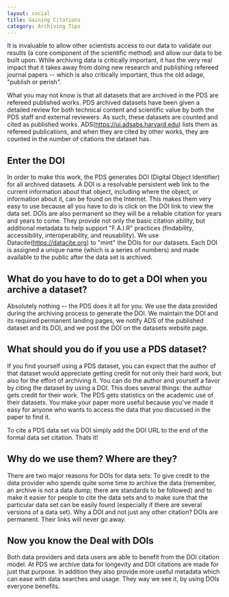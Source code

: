 ```yaml
---
layout: social
title: Gaining Citations
category: Archiving Tips
---
```



It is invaluable to allow other scientists access to our data to validate our results (a core component of the scientific method) and allow our data to be built upon.  While archiving data is critically important, it has the very real impact that it takes away from doing new research and publishing refereed journal papers -- which is also critically important, thus the old adage, "publish or perish".  

What you may not know is that all datasets that are archived in the PDS are refereed published works.  PDS archived datasets have been given a detailed review for both technical content and scientific value by both the PDS staff and external reviewers.  As such, these datasets are counted and cited as published works.  ADS(https://ui.adsabs.harvard.edu) lists them as refereed publications, and when they are cited by other works, they are counted in the number of citations the dataset has.


## Enter the DOI

In order to make this work, the PDS generates DOI (Digital Object Identifier) for all archived datasets. A DOI is a resolvable persistent web link to the current information about that object, including where the object, or information about it, can be found on the Internet. This makes them very easy to use because all you have to do is click on the DOI link to view the data set. DOIs are also permanent so they will be a reliable citation for years and years to come. They provide not only the basic citation ability, but additional metadata to help support "F.A.I.R" practices (findability, accessibility, interoperability, and reusability). We use Datacite(https://datacite.org) to "mint" the DOIs for our datasets. Each DOI is assigned a unique name (which is a series of numbers) and made available to the public after the data set is archived. 


## What do you have to do to get a DOI when you archive a dataset?  

Absolutely nothing -- the PDS does it all for you.  We use the data provided during the archiving process to generate the DOI.  We maintain the DOI and its required permanent landing pages, we notify ADS of the published dataset and its DOI, and we post the DOI on the datasets website page.


## What should you do if you use a PDS dataset?  

If you find yourself using a PDS dataset, you can expect that the author of that dataset would appreciate getting credit for not only their hard work, but also for the effort of archiving it.  You can do the author and yourself a favor by citing the dataset by using a DOI.  This does several things:  the author gets credit for their work.  The PDS gets statistics on the academic use of their datasets.  You make your paper more useful because you've made it easy for anyone who wants to access the data that you discussed in the paper to find it.


To cite a PDS data set via DOI simply add the DOI URL to the end of the formal data set citation. Thats it! 


## Why do we use them? Where are they? 

There are two major reasons for DOIs for data sets: To give credit to the data provider who spends quite some time to archive the data (remember, an archive is not a data dump; there are standards to be followed) and to make it easier for people to cite the data sets and to make sure that the particular data set can be easily found (especially if there are several versions of a data set). Why a DOI and not just any other citation? DOIs are permanent.  Their links will never go away. 



## Now you know the Deal with DOIs 

Both data providers and data users are able to benefit from the DOI citation model. At PDS we archive data for longevity and DOI citations are made for just that purpose. In addition they also provide more useful metadata which can ease with data searches and usage. They way we see it, by using DOIs everyone benefits. 